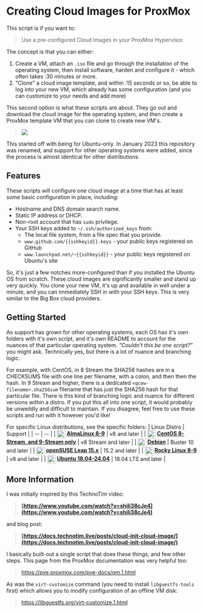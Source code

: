 # Creating Cloud Images for ProxMox

This script is if you want to:

> Use a pre-configured Cloud Images in your ProxMox Hypervisor.

The concept is that you can either:

1. Create a VM, attach an `.iso` file and go through the installation of the operating system, then install software, harden and configure it - which often takes :30 minutes or more.
1. "Clone" a cloud image template, and within :15 seconds or so, be able to log into your new VM, which already has some configuration (and you can customize to your needs and add more)

This second option is what these scripts are about. They go out and download the cloud image for the operating system, and then create a ProxMox template VM that you can clone to create new VM's.

> ![](./proxmox-templates.png)

This started off with being for Ubuntu-only. In January 2023 this repository was renamed, and support for other operating systems were added, since the process is almost identical for other distributions.

## Features

These scripts will configure one cloud image at a time that has at least some basic configuration in place, including:

- Hostname and DNS domain search name.
- Static IP address or DHCP.
- Non-root account that has `sudo` privilege.
- Your SSH keys added to `~/.ssh/authorized_keys` from:
  - The local file system, from a file spec that you provide.
  - `www.github.com/{{sshkeyid}}.keys` - your public keys registered on GitHub
  - `www.launchpad.net/~{{sshkeyid}}` - your public keys registered on Ubuntu's site

So, it's just a few notches more-configured than if you installed the Ubuntu OS from scratch. These cloud images are significantly smaller and stand up very quickly. You clone your new VM, it's up and available in well under a minute, and you can immediately SSH in with your SSH keys. This is very similar to the Big Box cloud providers.

## Getting Started

As support has grown for other operating systems, each OS has it's own folders with it's own script, and it's own README to account for the nuances of that particular operating system. *"Couldn't this be one script?"* you might ask. Technically yes, but there is a lot of nuance and branching logic.

For example, with CentOS, in 8 Stream the SHA256 hashes are in a CHECKSUMS file with one line per filename, with a colon, and then then the hash. In 9 Stream and higher, there is a dedicated `<qcow-filename>.sha256sum` filename that has just the SHA256 hash for that particular file. There is this kind of branching logic and nuance for different versions within a distro. If you put this all into one script, it would probably be unweildly and difficult to maintain. If you disagree, feel free to use these scripts and run with it however you'd like!

For specific Linux distributions, see the specific folders:
| Linux Distro | Support |
| -- | -- |
| **<img src="./almalinux/logo.png" width="22" valign="middle"/> [AlmaLinux 8-9](./almalinux/)** | v8 and later |
| **<img src="./centos/logo.png" width="22" valign="middle"/> [CentOS 8-Stream, and 9-Stream only](./centos/)** | v8 Stream and later |
| **<img src="./debian/logo.png" width="22" valign="middle"/> [Debian](./debian/)** | Buster 10 and later |
| **<img src="./opensuse/logo.png" width="22" valign="middle"/> [openSUSE Leap 15.x](./opensuse/)** | 15.2 and later |
| **<img src="./rockylinux/logo.png" width="22" valign="middle"/> [Rocky Linux 8-9](./rockylinux/)** | v8 and later |
| **<img src="./ubuntu/logo.png" width="22" valign="middle"/> [Ubuntu 18.04-24.04](./ubuntu/)** | 18.04 LTS and later |

## More Information

I was initially inspired by this TechnoTim video:

> **[https://www.youtube.com/watch?v=shiIi38cJe4](https://www.youtube.com/watch?v=shiIi38cJe4)**

and blog post:

> **[https://docs.technotim.live/posts/cloud-init-cloud-image/](https://docs.technotim.live/posts/cloud-init-cloud-image/)**

I basically built-out a single script that does these things, and few other steps. This page from the ProxMox documentation was very helpful too:

> https://pve.proxmox.com/pve-docs/qm.1.html

As was the `virt-customize` command (you need to install `libguestfs-tools` first) which allows you to modify configuration of an offline VM disk:

> https://libguestfs.org/virt-customize.1.html
